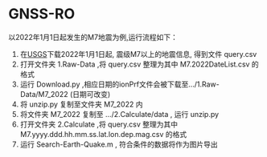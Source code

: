 # GNSS-RO

以2022年1月1日起发生的M7地震为例,运行流程如下：

1. 在[USGS](https://earthquake.usgs.gov/earthquakes/search/)下载2022年1月1日起, 震级M7以上的地震信息, 得到文件 query.csv
2. 打开文件夹 1.Raw-Data ,将 query.csv 整理为其中 M7.2022DateList.csv 的格式
3. 运行 Download.py ,相应日期的ionPrf文件会被下载至.../1.Raw-Data/M7_2022  (日期可改变)
4. 将 unzip.py 复制至文件夹 M7_2022 内
5. 将文件夹 M7_2022 复制至 .../2.Calculate/data , 运行 unzip.py
6. 打开文件夹 2.Calculate ,将 query.csv 整理为其中 M7.yyyy.ddd.hh.mm.ss.lat.lon.dep.mag.csv 的格式
7. 运行 Search-Earth-Quake.m , 符合条件的数据将作为图片导出
